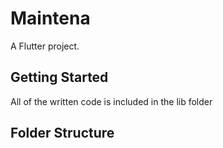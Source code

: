 # Maintena

A Flutter project.

## Getting Started
All of the written code is included in the lib folder

## Folder Structure